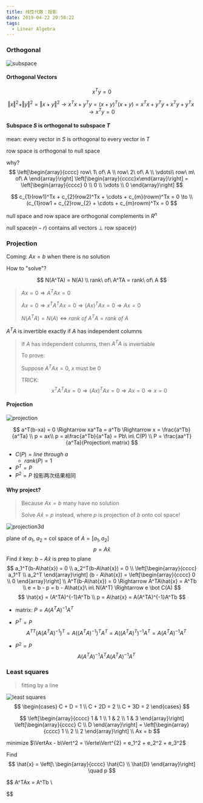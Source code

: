 ```yaml
---
title: 线性代数：投影
date: 2019-04-22 20:58:22
tags:
  - Linear Algebra
---
```


### Orthogonal

![subspace](https://github.com/trierbo/blog-source/raw/master/pics/subspace/subspace.png)

<!--more-->

#### Orthogonal Vectors

$$
x^Ty = 0
$$

$$
\Vert x \Vert^{2} + \Vert y \Vert^{2} = \Vert x + y \Vert^{2} \to
x^{T}x + y^{T}y = (x+y)^{T}(x+y) = x^Tx+y^Ty+x^Ty+y^Tx \to
x^Ty = 0
$$

#### Subspace $S$ is orthogonal to subspace $T$

mean: every vector in $S$ is orthogonal to every vector in $T$

row space is orthogonal to null space

why?
$$
\left[\begin{array}{cccc}
row\ 1\ of\ A \\
row\ 2\ of\ A \\
\vdots\\
row\ m\ of\ A
\end{array}\right]
\left[\begin{array}{cccc}x\end{array}\right] = 
\left[\begin{array}{cccc}
0 \\
0 \\
\vdots \\
0
\end{array}\right]
$$

$$
c_{1}(row1)^Tx + c_{2}(row2)^Tx + \cdots + c_{m}(rowm)^Tx = 0 \to \\
(c_{1}row1 + c_{2}row_{2} + \cdots + c_{m}rowm)^Tx = 0
$$

null space and row space are orthogonal complements in $R^{n}$

null space($n-r$) contains all vectors $\bot$ row space($r$)

### Projection

Coming: $Ax = b$ when there is no solution

How to "solve"?

$$
N(A^TA) = N(A) \\
rank\ of\ A^TA = rank\ of\ A
$$
>$Ax = 0 \Rightarrow A^TAx = 0$
>
>$Ax = 0 \Rightarrow x^TA^TAx = 0 \Rightarrow (Ax)^TAx = 0 \Rightarrow Ax = 0$
>
>$N(A^TA) = N(A) \Leftrightarrow rank\ of\ A^TA = rank\ of\ A$

$A^TA$ is invertible exactly if $A$ has independent columns

> If $A$ has independent columns, then $A^TA$ is invertiable
>
> To prove:
>
> Suppose $A^TAx = 0$, $x$ must be $0$
>
> TRICK:
> $$
> x^TA^TAx = 0 \Rightarrow (Ax)^TAx = 0 \Rightarrow Ax = 0 \Rightarrow x = 0
> $$

#### Projection

![projection](https://github.com/trierbo/blog-source/raw/master/pics/projection/projection.png)

$$
a^T(b-xa) = 0 \Rightarrow xa^Ta = a^Tb \Rightarrow x = \frac{a^Tb}{a^Ta} \\
p = ax\\
p = a\frac{a^Tb}{a^Ta} = Pb\ in\ C(P) \\
P = \frac{aa^T}{a^Ta}(Projection\ matrix)
$$

- $C(P) = line\ through\ a$
  - $rank(P) = 1$
- $P^T = P$
- $P^2 = P$ 投影两次结果相同

#### Why project?

> Because $Ax = b$ many have no solution
>
> Solve $A\hat{x} = p$ instead, where $p$ is projection of $b$ onto col space!

![projection3d](https://github.com/trierbo/blog-source/raw/master/pics/projection/projection3D.png)

plane of $a_{1}$, $a_{2}$ = col space of $A = [a_{1}, a_{2}]$
$$
p = A\hat{x}
$$
Find $\hat{x}$
key: $b - A\hat{x}$ is prep to plane
$$
a_1^T(b-A\hat{x}) = 0 \\
a_2^T(b-A\hat{x}) = 0 \\
\left[\begin{array}{cccc}
a_1^T \\
a_2^T
\end{array}\right]
(b - A\hat{x}) = 
\left[\begin{array}{cccc}
0 \\
0
\end{array}\right] \\
A^T(b-A\hat{x}) = 0 \Rightarrow A^TA\hat{x} = A^Tb \\
e = b - p = b - A\hat{x}\ in\ N(A^T) \Rightarrow e \bot C(A)
$$
$$
\hat{x} = (A^TA)^{-1}A^Tb \\
p = A\hat{x} = A(A^TA)^{-1}A^Tb
$$
- matrix: $P = A(A^TA)^{-1}A^T$

- $P^T = P$
  $$
  A^{TT}(A(A^TA)^{-1})^T = A((A^TA)^{-1})^TA^T = A((A^TA)^T)^{-1}A^T = A(A^TA)^{-1}A^T
  $$

- $P^{2} = P$
  $$
  A(A^TA)^{-1}A^TA(A^TA)^{-1}A^{T}
  $$

### Least squares

> fitting by a line

![least squares](https://github.com/trierbo/blog-source/raw/master/pics/projection/leastsquare.png)
$$
\begin{cases}
C + D = 1 \\
C + 2D = 2 \\
C + 3D = 2
\end{cases}
$$

$$
\left[\begin{array}{cccc}
1 & 1 \\
1 & 2 \\
1 & 3
\end{array}\right]
\left[\begin{array}{cccc}
C \\
D
\end{array}\right] = 
\left[\begin{array}{cccc}
1 \\
2 \\
2
\end{array}\right] \\
Ax = b
$$

minimize $\VertAx - b\Vert^2 = \Verte\Vert^{2} = e_1^2 + e_2^2 + e_3^2$

Find
$$
\hat{x} =
\left[\
\begin{array}{cccc}
\hat{C} \\
\hat{D}
\end{array}\right] \quad p
$$

$$
A^TAx = A^Tb \\
$$

